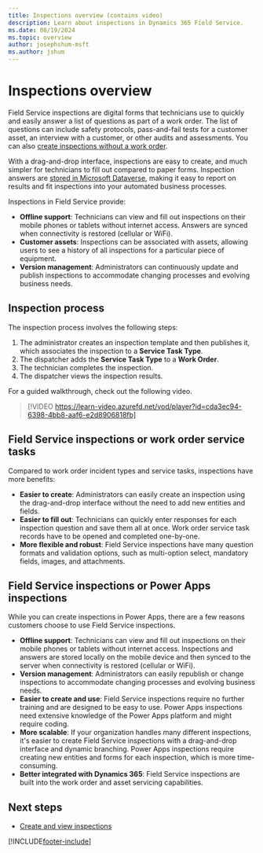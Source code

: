 ```yaml
---
title: Inspections overview (contains video)
description: Learn about inspections in Dynamics 365 Field Service.
ms.date: 08/19/2024
ms.topic: overview
author: josephshum-msft
ms.author: jshum
---
```


# Inspections overview

Field Service inspections are digital forms that technicians use to quickly and easily answer a list of questions as part of a work order. The list of questions can include safety protocols, pass-and-fail tests for a customer asset, an interview with a customer, or other audits and assessments. You can also [create inspections without a work order](inspections-customer-assets.md).

With a drag-and-drop interface, inspections are easy to create, and much simpler for technicians to fill out compared to paper forms. Inspection answers are [stored in Microsoft Dataverse](./inspections-reporting.md#understand-view-and-report-inspection-responses), making it easy to report on results and fit inspections into your automated business processes.

Inspections in Field Service provide:

- **Offline support**: Technicians can view and fill out inspections on their mobile phones or tablets without internet access. Answers are synced when connectivity is restored (cellular or WiFi).
- **Customer assets**: Inspections can be associated with assets, allowing users to see a history of all inspections for a particular piece of equipment.
- **Version management**: Administrators can continuously update and publish inspections to accommodate changing processes and evolving business needs.

## Inspection process

The inspection process involves the following steps:

1. The administrator creates an inspection template and then publishes it, which associates the inspection to a **Service Task Type**.
1. The dispatcher adds the **Service Task Type** to a **Work Order**.
1. The technician completes the inspection.
1. The dispatcher views the inspection results.

For a guided walkthrough, check out the following video.

> [!VIDEO https://learn-video.azurefd.net/vod/player?id=cda3ec94-6398-4bb8-aaf6-e2d8906818fb]

## Field Service inspections or work order service tasks

Compared to work order incident types and service tasks, inspections have more benefits:

- **Easier to create**: Administrators can easily create an inspection using the drag-and-drop interface without the need to add new entities and fields.
- **Easier to fill out**: Technicians can quickly enter responses for each inspection question and save them all at once. Work order service task records have to be opened and completed one-by-one.
- **More flexible and robust**: Field Service inspections have many question formats and validation options, such as multi-option select, mandatory fields, images, and attachments.

## Field Service inspections or Power Apps inspections

While you can create inspections in Power Apps, there are a few reasons customers choose to use Field Service inspections.

- **Offline support**: Technicians can view and fill out inspections on their mobile phones or tablets without internet access. Inspections and answers are stored locally on the mobile device and then synced to the server when connectivity is restored (cellular or WiFi).
- **Version management**: Administrators can easily republish or change inspections to accommodate changing processes and evolving business needs.
- **Easier to create and use**: Field Service inspections require no further training and are designed to be easy to use. Power Apps inspections need extensive knowledge of the Power Apps platform and might require coding.
- **More scalable**: If your organization handles many different inspections, it's easier to create Field Service inspections with a drag-and-drop interface and dynamic branching. Power Apps inspections require creating new entities and forms for each inspection, which is more time-consuming.
- **Better integrated with Dynamics 365**: Field Service inspections are built into the work order and asset servicing capabilities.

## Next steps

- [Create and view inspections](inspections.md)

[!INCLUDE[footer-include](../includes/footer-banner.md)]
